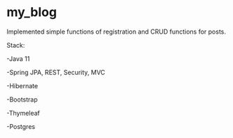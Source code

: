 # my_blog
Implemented simple functions of registration and CRUD functions for posts.

Stack:

  -Java 11
  
  -Spring JPA, REST, Security, MVC
  
  -Hibernate
  
  -Bootstrap
  
  -Thymeleaf
  
  -Postgres
